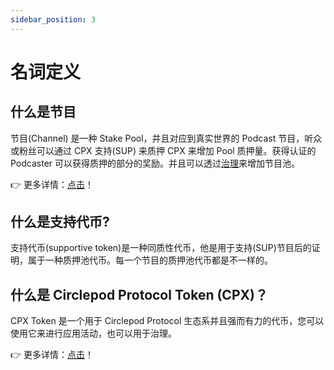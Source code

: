 ```yaml
---
sidebar_position: 3
---
```


# 名词定义

## 什么是节目

节目(Channel) 是一种 Stake Pool，并且对应到真实世界的 Podcast 节目，听众或粉丝可以通过 CPX 支持(SUP) 来质押 CPX 来增加 Pool 质押量。获得认证的 Podcaster 可以获得质押的部分的奖励。并且可以透过[治理](/docs/protocol/governance/intro)来增加节目池。

👉 更多详情：[点击](/docs/protocol/channel/channel)！

## 什么是支持代币?

支持代币(supportive token)是一种同质性代币，他是用于支持(SUP)节目后的证明，属于一种质押池代币。每一个节目的质押池代币都是不一样的。

## 什么是 Circlepod Protocol Token (CPX)？

CPX Token 是一个用于 Circlepod Protocol 生态系并且强而有力的代币，您可以使用它来进行应用活动，也可以用于治理。

👉 更多详情：[点击](/docs/tokenomics/intro)！